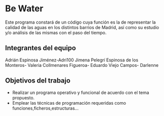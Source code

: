 # Be Water

Este programa constará de un código cuya función es la de representar la calidad de las aguas en los distintos barrios de Madrid, así como su estudio y/o análisis de las mismas con el paso del tiempo.

## Integrantes del equipo

Adrián Espinosa Jiménez-Adri100
Jimena Pelegrí Espinosa de los Monteros-
Valeria Collmenares Figueroa-
Eduardo Viejo Campos-
Darlenne 


## Objetivos del trabajo

- Realizar un programa operativo y funcional de acuerdo con el tema propuesto.
- Emplear las técnicas de programación requeridas como funciones,ficheros,estructuras...

